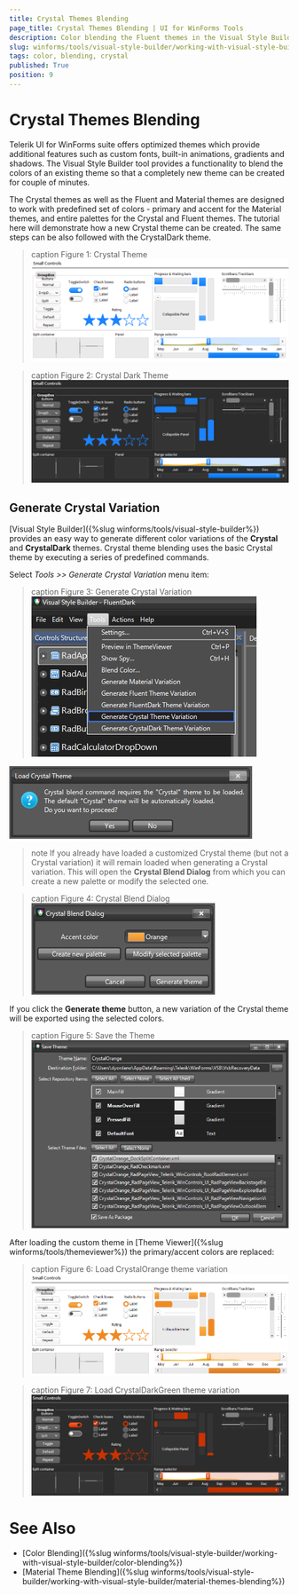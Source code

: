 ```yaml
---
title: Crystal Themes Blending
page_title: Crystal Themes Blending | UI for WinForms Tools
description: Color blending the Fluent themes in the Visual Style Builder tool.
slug: winforms/tools/visual-style-builder/working-with-visual-style-builder/crystal-themes-blending
tags: color, blending, crystal
published: True
position: 9
---
```


# Crystal Themes Blending

Telerik UI for WinForms suite offers optimized themes which provide additional features such as custom fonts, built-in animations, gradients and shadows. The Visual Style Builder tool provides a functionality to blend the colors of an existing theme so that a completely new theme can be created for couple of minutes. 

The Crystal themes as well as the Fluent and Material themes are designed to work with predefined set of colors - primary and accent for the Material themes, and entire palettes for the Crystal and Fluent themes. The tutorial here will demonstrate how a new Crystal theme can be created. The same steps can be also followed with the CrystalDark theme.


>caption Figure 1: Crystal Theme
![tools-visual-style-builder-working-with-visual-style-builder-crystal-themes-blending 001](images/tools-visual-style-builder-crystal-themes-blending001.png)

>caption Figure 2: Crystal Dark Theme
![tools-visual-style-builder-working-with-visual-style-builder-crystal-themes-blending 001](images/tools-visual-style-builder-crystal-themes-blending002.png)

## Generate Crystal Variation

[Visual Style Builder]({%slug winforms/tools/visual-style-builder%}) provides an easy way to generate different color variations of the **Crystal** and **CrystalDark** themes. Crystal theme blending uses the basic Crystal theme by executing a series of predefined commands. 

Select *Tools >> Generate Crystal Variation* menu item:

>caption Figure 3: Generate Crystal Variation
![tools-visual-style-builder-working-with-visual-style-builder-crystal-themes-blending 003](images/tools-visual-style-builder-crystal-themes-blending003.png)

![tools-visual-style-builder-working-with-visual-style-builder-crystal-themes-blending 004](images/tools-visual-style-builder-crystal-themes-blending004.png) 

>note If you already have loaded a customized Crystal theme (but not a Crystal variation) it will remain loaded when generating a Crystal variation.
This will open the **Crystal Blend Dialog** from which you can create a new palette or modify the selected one.

>caption Figure 4: Crystal Blend Dialog
![tools-visual-style-builder-working-with-visual-style-builder-crystal-themes-blending 005](images/tools-visual-style-builder-crystal-themes-blending005.png)

If you click the **Generate theme** button, a new variation of the Crystal theme will be exported using the selected colors.

>caption Figure 5: Save the Theme
![tools-visual-style-builder-working-with-visual-style-builder-crystal-themes-blending 006](images/tools-visual-style-builder-crystal-themes-blending006.png) 

After loading the custom theme in [Theme Viewer]({%slug winforms/tools/themeviewer%}) the primary/accent colors are replaced:

>caption Figure 6: Load CrystalOrange theme variation
![tools-visual-style-builder-working-with-visual-style-builder-crystal-themes-blending 007](images/tools-visual-style-builder-crystal-themes-blending007.png)

>caption Figure 7: Load CrystalDarkGreen theme variation
![tools-visual-style-builder-working-with-visual-style-builder-crystal-themes-blending 005](images/tools-visual-style-builder-crystal-themes-blending008.png)  

# See Also

* [Color Blending]({%slug winforms/tools/visual-style-builder/working-with-visual-style-builder/color-blending%})
* [Material Theme Blending]({%slug winforms/tools/visual-style-builder/working-with-visual-style-builder/material-themes-blending%})